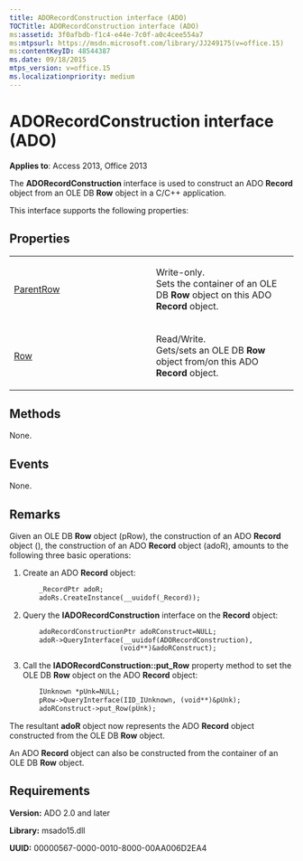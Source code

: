```yaml
---
title: ADORecordConstruction interface (ADO)
TOCTitle: ADORecordConstruction interface (ADO)
ms:assetid: 3f0afbdb-f1c4-e44e-7c0f-a0c4cee554a7
ms:mtpsurl: https://msdn.microsoft.com/library/JJ249175(v=office.15)
ms:contentKeyID: 48544387
ms.date: 09/18/2015
mtps_version: v=office.15
ms.localizationpriority: medium
---
```


# ADORecordConstruction interface (ADO)


**Applies to**: Access 2013, Office 2013

The **ADORecordConstruction** interface is used to construct an ADO **Record** object from an OLE DB **Row** object in a C/C++ application.

This interface supports the following properties:

## Properties

<table>
<colgroup>
<col style="width: 50%" />
<col style="width: 50%" />
</colgroup>
<tbody>
<tr class="odd">
<td><p><a href="parentrow-property-ado.md">ParentRow</a></p></td>
<td><p>Write-only.<br />
Sets the container of an OLE DB <strong>Row</strong> object on this ADO <strong>Record</strong> object.</p></td>
</tr>
<tr class="even">
<td><p><a href="row-property-ado.md">Row</a></p></td>
<td><p>Read/Write.<br />
Gets/sets an OLE DB <strong>Row</strong> object from/on this ADO <strong>Record</strong> object.</p></td>
</tr>
</tbody>
</table>


## Methods

None.

## Events

None.

## Remarks

Given an OLE DB **Row** object (pRow), the construction of an ADO **Record** object (), the construction of an ADO **Record** object (adoR), amounts to the following three basic operations:

1.  Create an ADO **Record** object:
    
    ```vb
        _RecordPtr adoR;
        adoRs.CreateInstance(__uuidof(_Record));
    ```

2.  Query the **IADORecordConstruction** interface on the **Record** object:
    
    ```vb
        adoRecordConstructionPtr adoRConstruct=NULL;
        adoR->QueryInterface(__uuidof(ADORecordConstruction),
                            (void**)&adoRConstruct);
    ```

3.  Call the **IADORecordConstruction::put\_Row** property method to set the OLE DB **Row** object on the ADO **Record** object:
    
    ```vb
        IUnknown *pUnk=NULL;
        pRow->QueryInterface(IID_IUnknown, (void**)&pUnk);
        adoRConstruct->put_Row(pUnk);
    ```
    
The resultant **adoR** object now represents the ADO **Record** object constructed from the OLE DB **Row** object.

An ADO **Record** object can also be constructed from the container of an OLE DB **Row** object.

## Requirements

**Version:** ADO 2.0 and later

**Library:** msado15.dll

**UUID:** 00000567-0000-0010-8000-00AA006D2EA4

